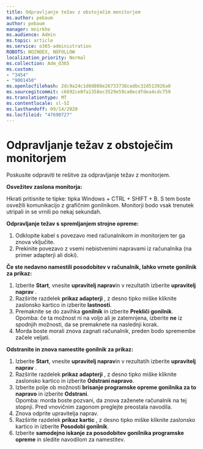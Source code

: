 ```yaml
---
title: Odpravljanje težav z obstoječim monitorjem
ms.author: pebaum
author: pebaum
manager: mnirkhe
ms.audience: Admin
ms.topic: article
ms.service: o365-administration
ROBOTS: NOINDEX, NOFOLLOW
localization_priority: Normal
ms.collection: Adm_O365
ms.custom:
- "3454"
- "9001450"
ms.openlocfilehash: 2dc9a24c1d0d808e26733738cedbc32d513926a0
ms.sourcegitcommit: c6692ce0fa1358ec3529e59ca0ecdfdea4cdc759
ms.translationtype: MT
ms.contentlocale: sl-SI
ms.lasthandoff: 09/14/2020
ms.locfileid: "47690727"
---
```

# <a name="troubleshoot-an-existing-monitor"></a>Odpravljanje težav z obstoječim monitorjem

Poskusite odpraviti te rešitve za odpravljanje težav z monitorjem. 

**Osvežitev zaslona monitorja:**

Hkrati pritisnite te tipke: tipka Windows + CTRL + SHIFT + B. S tem boste osvežili komunikacijo z grafičnim gonilnikom. Monitorji bodo vsak trenutek utripali in se vrnili po nekaj sekundah.

**Odpravljanje težav s spremljanjem strojne opreme:**

1. Odklopite kabel s povezavo med računalnikom in monitorjem ter ga znova vključite.
2. Prekinite povezavo z vsemi nebistvenimi napravami iz računalnika (na primer adapterji ali doki).

**Če ste nedavno namestili posodobitev v računalnik, lahko vrnete gonilnik za prikaz:**

1. Izberite **Start**, vnesite **upravitelj naprav**in v rezultatih izberite **upravitelj naprav** .
2. Razširite razdelek **prikaz adapterji** , z desno tipko miške kliknite zaslonsko kartico in izberite **lastnosti**.
3. Premaknite se do zavihka **gonilnik** in izberite **Prekliči gonilnik**. <br>
Opomba: če ta možnost ni na voljo ali je zatemnjena, izberite **ne** iz spodnjih možnosti, da se premaknete na naslednji korak.
4. Morda boste morali znova zagnati računalnik, preden bodo spremembe začele veljati.

**Odstranite in znova namestite gonilnik za prikaz:**

1. Izberite **Start**, vnesite **upravitelj naprav**in v rezultatih izberite **upravitelj naprav** .
2. Razširite razdelek **prikaz adapterji** , z desno tipko miške kliknite zaslonsko kartico in izberite **Odstrani napravo**. 
3. Izberite polje ob možnosti **brisanje programske opreme gonilnika za to napravo** in izberite **Odstrani**.<br>
Opomba: morda boste pozvani, da znova zaženete računalnik na tej stopnji. Pred vnovičnim zagonom preglejte preostala navodila.
4. Znova odprite upravitelja naprav.
5. Razširite razdelek **prikaz kartic** , z desno tipko miške kliknite zaslonsko kartico in izberite **Posodobi gonilnik**.
6. Izberite **samodejno iskanje za posodobitev gonilnika programske opreme** in sledite navodilom za namestitev.